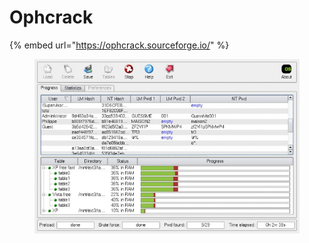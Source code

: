 # Ophcrack

{% embed url="https://ophcrack.sourceforge.io/" %}

<figure><img src="../../../.gitbook/assets/Ophcrack.jpg" alt=""><figcaption></figcaption></figure>
